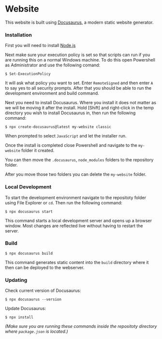 # Website

This website is built using [Docusaurus](https://docusaurus.io/), a modern static website generator.

### Installation

First you will need to install [Node.js](https://nodejs.org/en/download/)

Next make sure your execution policy is set so that scripts can run if you are running this on a normal Windows machine.
To do this open Powershell as Administrator and use the following comand:
```
$ Set-ExecutionPolicy
```
It will ask what policy you want to set. Enter `RemoteSigned` and then enter `A` to say yes to all security prompts. After that you should be able to run the development environment and build command.

Next you need to install Docusaurus. Where you install it does not matter as we will be moving it after the install. Hold [Shift] and right-click in the temp directory you wish to install Docusaurus in, then run the following command:

```
$ npx create-docusaurus@latest my-website classic
```

When prompted to select `JavaScript` and let the installer run.

Once the install is completed close Powershell and navigate to the `my-website` folder it created.

You can then move the `.docusaurus`, `node_modules` folders to the repository folder.

After you move those two folders you can delete the `my-website` folder.

### Local Development

To start the development environment navigate to the repositoty folder using File Explorer or ``cd``. Then run the following command:

```
$ npx docusaurus start
```

This command starts a local development server and opens up a browser window. Most changes are reflected live without having to restart the server.

### Build

```
$ npx docusaurus build
```

This command generates static content into the `build` directory where it then can be deployed to the webserver.

### Updating

Check current version of Docusaurus:

```
$ npx docusaurus --version
```

Update Docusaurus:

```
$ npx install
```

*(Make sure you are running these commands inside the repositoty directory where `package.json` is located.)*
